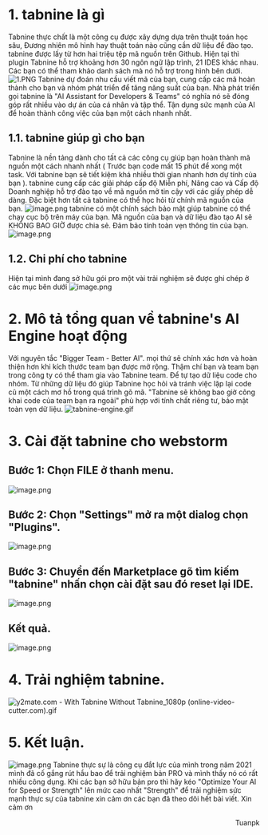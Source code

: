 # 1. tabnine là gì
Tabnine thực chất là một công cụ được xây dựng dựa trên thuật toán học sâu, Đương nhiên mô hình hay thuật toán nào cũng cần dữ liệu để đào tạo. tabnine được lấy từ hơn hai triệu tệp mã nguồn trên Github. Hiện tại thì plugin Tabnine hỗ trợ khoảng hơn 30 ngôn ngữ lập trình, 21 IDES  khác nhau. Các bạn có thể tham khảo danh sách mà nó hỗ trợ trong hình bên dưới.
![1.PNG](https://images.viblo.asia/0d0d65a9-3f8b-40da-aef4-c7c6bc02f81b.PNG)
Tabnine dự đoán nhu cầu viết mã của bạn, cung cấp các mã hoàn thành cho bạn và nhóm phát triển để tăng năng suất của bạn. Nhà phát triển gọi tabnine là "AI Assistant for Developers & Teams" có nghĩa nó sẽ đóng góp rất nhiều vào dự án của cá nhân và tập thể. Tận dụng sức mạnh của AI để hoàn thành công việc của bạn một cách nhanh nhất.
## 1.1. tabnine giúp gì cho bạn
Tabnine là nền tảng dành cho tất cả các công cụ giúp bạn hoàn thành mã nguồn một cách nhanh nhất ( Trước bạn code mất 15 phút để xong một task. Với tabnine bạn sẽ tiết kiệm khá nhiều thời gian nhanh hơn dự tính của bạn ). tabnine cung cấp các giải pháp cấp độ Miễn phí, Nâng cao và Cấp độ Doanh nghiệp hỗ trợ đào tạo về mã nguồn mở tin cậy với các giấy phép dễ dàng. Đặc biệt hơn tất cả tabnine có thể học hỏi từ chính mã nguồn của bạn.
![image.png](https://images.viblo.asia/ac8a65e6-bdc1-439e-978d-45caffb3bd60.png)
tabnine có một chính sách bảo mật giúp tabnine có thể chạy cục bộ trên máy của bạn. Mã nguồn của bạn và dữ liệu đào tạo AI sẽ KHÔNG BAO GIỜ được chia sẻ. Đảm bảo tính toàn vẹn thông tin của bạn.
![image.png](https://images.viblo.asia/914433b9-e5b6-4f74-8738-1d89423c05b4.png)
## 1.2. Chi phí cho tabnine
Hiện tại mình đang sở hữu gói pro một vài trải nghiệm sẽ được ghi chép ở các mục bên dưới
![image.png](https://images.viblo.asia/c8a40d02-dcc3-41f4-86a1-e544f0f1d59f.png)
# 2. Mô tả tổng quan về tabnine's AI Engine hoạt động
Với nguyên tắc "Bigger Team - Better AI". mọi thứ sẽ chính xác hơn và hoàn thiện hơn khi kích thước team bạn được mở rộng. Thậm chí bạn và team bạn trong công ty có thể tham gia vào Tabnine team. Để tự tạo dữ liệu code cho nhóm. Từ những dữ liệu đó giúp Tabnine học hỏi và  tránh việc lặp lại code cũ một cách mơ hồ trong quá trình gõ mã. "Tabnine sẽ không bao giờ công khai code của team bạn ra ngoài" phù hợp với tính chất riêng tư, bảo mật toàn vẹn dữ liệu.
![tabnine-engine.gif](https://images.viblo.asia/c3e4e895-52d3-42e3-b41c-8d76d0c17b1e.gif)
# 3. Cài đặt tabnine cho webstorm
## Bước 1: Chọn FILE ở thanh menu.
![image.png](https://images.viblo.asia/3b41ce70-e455-4a7e-a443-2c4781710b32.png)
## Bước 2: Chọn "Settings" mở ra một dialog chọn "Plugins".
![image.png](https://images.viblo.asia/4fb93c74-8959-4aaf-aa30-7d44c4c1d691.png)
## Bước 3: Chuyển đến Marketplace gõ tìm kiếm "tabnine" nhấn chọn cài đặt sau đó reset lại IDE.
![image.png](https://images.viblo.asia/e45f276a-7809-4b02-a959-638dc973d868.png)
## Kết quả.
![image.png](https://images.viblo.asia/3de3a9ab-7c2a-43bf-883e-8300ca6b2d0c.png)
# 4. Trải nghiệm tabnine.
![y2mate.com - With Tabnine Without Tabnine_1080p (online-video-cutter.com).gif](https://images.viblo.asia/37513d6f-2885-4721-b43b-415cd72773a7.gif)
# 5. Kết luận.
![image.png](https://images.viblo.asia/d334392e-8eef-45fe-b9b6-16dba39eb6c5.png)
Tabnine thực sự là công cụ đắt lực của mình trong năm 2021 mình đã cố gắng rút hầu bao để trải nghiệm bản PRO và mình thấy nó có rất nhiều công dụng. Khi các bạn sở hữu bản pro thì hãy kéo "Optimize Your AI for Speed or Strength" lên mức cao nhất "Strength" để trải nghiệm sức mạnh thực sự của tabnine xin cảm ơn các bạn đã theo dõi hết bài viết. Xin cảm ơn


<div align="right">Tuanpk</div>